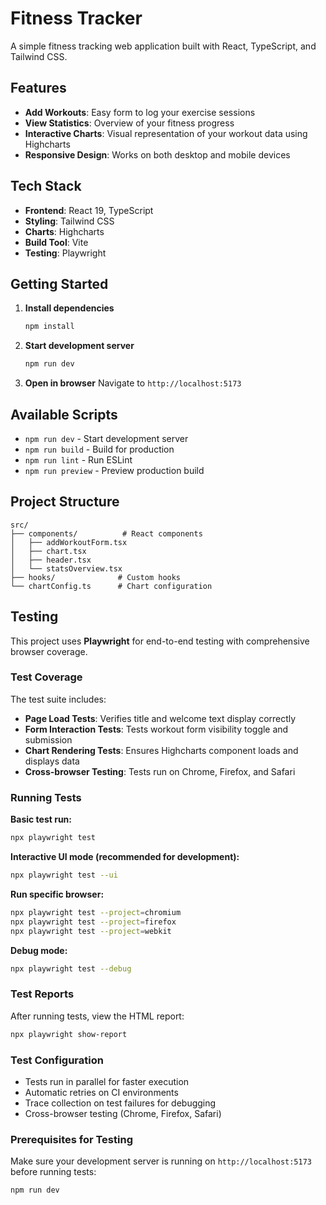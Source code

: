 # Fitness Tracker

A simple fitness tracking web application built with React, TypeScript, and Tailwind CSS.

## Features

- **Add Workouts**: Easy form to log your exercise sessions
- **View Statistics**: Overview of your fitness progress 
- **Interactive Charts**: Visual representation of your workout data using Highcharts
- **Responsive Design**: Works on both desktop and mobile devices

## Tech Stack

- **Frontend**: React 19, TypeScript
- **Styling**: Tailwind CSS
- **Charts**: Highcharts
- **Build Tool**: Vite
- **Testing**: Playwright

## Getting Started

1. **Install dependencies**
   ```bash
   npm install
   ```

2. **Start development server**
   ```bash
   npm run dev
   ```

3. **Open in browser**
   Navigate to `http://localhost:5173`

## Available Scripts

- `npm run dev` - Start development server
- `npm run build` - Build for production
- `npm run lint` - Run ESLint
- `npm run preview` - Preview production build

## Project Structure

```
src/
├── components/          # React components
│   ├── addWorkoutForm.tsx
│   ├── chart.tsx
│   ├── header.tsx
│   └── statsOverview.tsx
├── hooks/              # Custom hooks
└── chartConfig.ts      # Chart configuration
```

## Testing

This project uses **Playwright** for end-to-end testing with comprehensive browser coverage.

### Test Coverage

The test suite includes:
- **Page Load Tests**: Verifies title and welcome text display correctly
- **Form Interaction Tests**: Tests workout form visibility toggle and submission
- **Chart Rendering Tests**: Ensures Highcharts component loads and displays data
- **Cross-browser Testing**: Tests run on Chrome, Firefox, and Safari

### Running Tests

**Basic test run:**
```bash
npx playwright test
```

**Interactive UI mode (recommended for development):**
```bash
npx playwright test --ui
```

**Run specific browser:**
```bash
npx playwright test --project=chromium
npx playwright test --project=firefox
npx playwright test --project=webkit
```

**Debug mode:**
```bash
npx playwright test --debug
```

### Test Reports

After running tests, view the HTML report:
```bash
npx playwright show-report
```

### Test Configuration

- Tests run in parallel for faster execution
- Automatic retries on CI environments
- Trace collection on test failures for debugging
- Cross-browser testing (Chrome, Firefox, Safari)

### Prerequisites for Testing

Make sure your development server is running on `http://localhost:5173` before running tests:
```bash
npm run dev
```